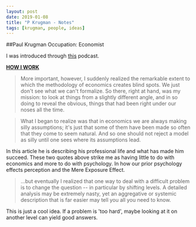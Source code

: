 ```yaml
---
layout: post
date: 2019-01-08
title: "P Krugman - Notes"
tags: [krugman, people, ideas]
---
```


##Paul Krugman
Occupation: Economist

I was introduced through [this](https://medium.com/conversations-with-tyler/tyler-cowen-paul-krugman-economics-bipartisanship-politics-254dcee15b98) podcast.

**[HOW I WORK](https://www.princeton.edu/~pkrugman/howiwork.html)**

> More important, however, I suddenly realized the remarkable extent to which the methodology of economics creates blind spots. We just don't see what we can't formalize. So there, right at hand, was my mission: to look at things from a slightly different angle, and in so doing to reveal the obvious, things that had been right under our noses all the time.

> What I began to realize was that in economics we are always making silly assumptions; it's just that some of them have been made so often that they come to seem natural. And so one should not reject a model as silly until one sees where its assumptions lead.

In this article he is describing his professional life and what has made him succeed.
These two quotes above strike me as having little to do with economics and more to do with psychology.
In how our prior psychology effects perception and the Mere Exposure Effect.

> ...but eventually I realized that one way to deal with a difficult problem is to change the question -- in particular by shifting levels. A detailed analysis may be extremely nasty, yet an aggregative or systemic description that is far easier may tell you all you need to know.

This is just a cool idea.
If a problem is 'too hard', maybe looking at it on another level can yield good answers.
